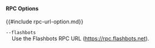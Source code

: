 #### RPC Options

{{#include rpc-url-option.md}}

`--flashbots`  
&nbsp;&nbsp;&nbsp;&nbsp;Use the Flashbots RPC URL (<https://rpc.flashbots.net>).

